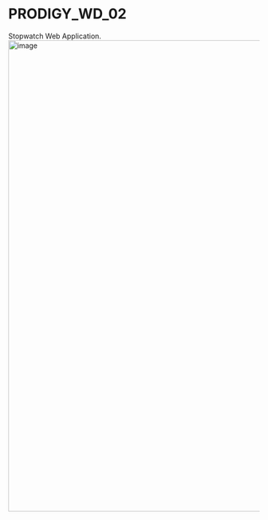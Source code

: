 # PRODIGY_WD_02
Stopwatch Web Application.
<img width="944" alt="image" src="https://github.com/AlbaZefi/PRODIGY_WD_02/assets/49881296/3966c5d3-6c53-45c0-b7e0-e03f639cd10b">
